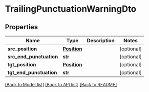 # TrailingPunctuationWarningDto

## Properties
Name | Type | Description | Notes
------------ | ------------- | ------------- | -------------
**src_position** | [**Position**](Position.md) |  | [optional] 
**src_end_punctuation** | **str** |  | [optional] 
**tgt_position** | [**Position**](Position.md) |  | [optional] 
**tgt_end_punctuation** | **str** |  | [optional] 

[[Back to Model list]](../README.md#documentation-for-models) [[Back to API list]](../README.md#documentation-for-api-endpoints) [[Back to README]](../README.md)

